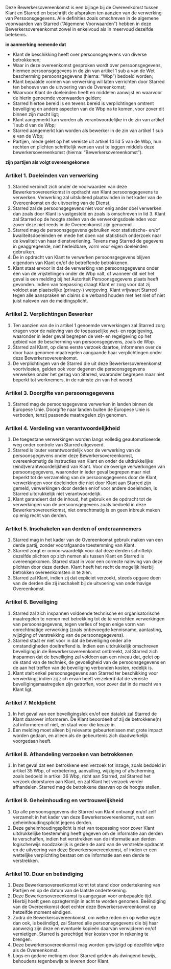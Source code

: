 Deze Bewerkersovereenkomst is een bijlage bij de Overeenkomst tussen Klant en Starred en beschrijft de afspraken ten aanzien van de verwerking van Persoonsgegevens. Alle definities zoals omschreven in de algemene voorwaarden van Starred (“Algemene Voorwaarden”) hebben in deze Bewerkersovereenkomst zowel in enkelvoud als in meervoud dezelfde betekenis.

**in aanmerking nemende dat**

*   Klant de beschikking heeft over persoonsgegevens van diverse betrokkenen;
*   Waar in deze overeenkomst gesproken wordt over persoonsgegevens, hiermee persoonsgegevens in de zin van artikel 1 sub a van de Wet bescherming persoonsgegevens (hierna: “Wbp”) bedoeld worden;
*   Klant bepaalde vormen van verwerking wil laten verrichten door Starred ten behoeve van de uitvoering van de Overeenkomst;
*   Waarvoor Klant de doeleinden heeft en middelen aanwijst en waarvoor de hierin genoemde voorwaarden gelden;
*   Starred hiertoe bereid is en tevens bereid is verplichtingen omtrent beveiliging en andere aspecten van de Wbp na te komen, voor zover dit binnen zijn macht ligt;
*   Klant aangemerkt kan worden als verantwoordelijke in de zin van artikel 1 sub d van de Wbp;
*   Starred aangemerkt kan worden als bewerker in de zin van artikel 1 sub e van de Wbp;
*   Partijen, mede gelet op het vereiste uit artikel 14 lid 5 van de Wbp, hun rechten en plichten schriftelijk wensen vast te leggen middels deze bewerkersovereenkomst (hierna: “Bewerkersovereenkomst”).

**zijn partijen als volgt overeengekomen**

### Artikel 1\. Doeleinden van verwerking

1.  Starred verbindt zich onder de voorwaarden van deze Bewerkersovereenkomst in opdracht van Klant persoonsgegevens te verwerken. Verwerking zal uitsluitend plaatsvinden in het kader van de Overeenkomst en de uitvoering van de Dienst.
2.  Starred zal de persoonsgegevens niet voor enig ander doel verwerken dan zoals door Klant is vastgesteld en zoals is omschreven in lid 3\. Klant zal Starred op de hoogte stellen van de verwerkingsdoeleinden voor zover deze niet reeds in de Overeenkomst zijn genoemd.
3.  Starred mag de persoonsgegevens gebruiken voor statistische- en/of kwaliteitsdoeleinden en mede het doen van statistisch onderzoek naar de kwaliteit van haar dienstverlening. Tevens mag Starred de gegevens in geaggregeerde, niet herleidbare, vorm voor eigen doeleinden gebruiken.
4.  De in opdracht van Klant te verwerken persoonsgegevens blijven eigendom van Klant en/of de betreffende betrokkenen.
5.  Klant staat ervoor in dat de verwerking van persoonsgegevens onder één van de vrijstellingen onder de Wbp valt, of wanneer dit niet het geval is een melding bij het Autoriteit Persoonsgegevens plaats heeft gevonden. Indien van toepassing draagt Klant er zorg voor dat zij voldoet aan plaatselijke (privacy-) wetgeving. Klant vrijwaart Starred tegen alle aanspraken en claims die verband houden met het niet of niet juist naleven van de meldingsplicht.

### Artikel 2\. Verplichtingen Bewerker

1.  Ten aanzien van de in artikel 1 genoemde verwerkingen zal Starred zorg dragen voor de naleving van de toepasselijke wet- en regelgeving, waaronder in ieder geval begrepen de wet- en regelgeving op het gebied van de bescherming van persoonsgegevens, zoals de Wbp.
2.  Starred zal Klant, op diens eerste verzoek daartoe, informeren over de door haar genomen maatregelen aangaande haar verplichtingen onder deze Bewerkersovereenkomst.
3.  De verplichtingen van de Starred die uit deze Bewerkersovereenkomst voortvloeien, gelden ook voor degenen die persoonsgegevens verwerken onder het gezag van Starred, waaronder begrepen maar niet beperkt tot werknemers, in de ruimste zin van het woord.

### Artikel 3\. Doorgifte van persoonsgegevens

1.  Starred mag de persoonsgegevens verwerken in landen binnen de Europese Unie. Doorgifte naar landen buiten de Europese Unie is verboden, tenzij passende maatregelen zijn genomen.

### Artikel 4\. Verdeling van verantwoordelijkheid

1.  De toegestane verwerkingen worden langs volledig geautomatiseerde weg onder controle van Starred uitgevoerd.
2.  Starred is louter verantwoordelijk voor de verwerking van de persoonsgegevens onder deze Bewerkersovereenkomst, overeenkomstig de instructies van Klant en onder de uitdrukkelijke (eind)verantwoordelijkheid van Klant. Voor de overige verwerkingen van persoonsgegevens, waaronder in ieder geval begrepen maar niet beperkt tot de verzameling van de persoonsgegevens door de Klant, verwerkingen voor doeleinden die niet door Klant aan Starred zijn gemeld, verwerkingen door derden en/of voor andere doeleinden, is Starred uitdrukkelijk niet verantwoordelijk.
3.  Klant garandeert dat de inhoud, het gebruik en de opdracht tot de verwerkingen van de persoonsgegevens zoals bedoeld in deze Bewerkersovereenkomst, niet onrechtmatig is en geen inbreuk maken op enig recht van derden.

### Artikel 5\. Inschakelen van derden of onderaannemers

1.  Starred mag in het kader van de Overeenkomst gebruik maken van een derde partij, zonder voorafgaande toestemming van Klant.
2.  Starred zorgt er onvoorwaardelijk voor dat deze derden schriftelijk dezelfde plichten op zich nemen als tussen Klant en Starred is overeengekomen. Starred staat in voor een correcte naleving van deze plichten door deze derden. Klant heeft het recht de mogelijk hierbij betrokken overeenkomsten in te zien.
3.  Starred zal Klant, indien zij dat expliciet verzoekt, steeds opgave doen van de derden die zij inschakelt bij de uitvoering van onderhavige Overeenkomst.

### Artikel 6\. Beveiliging

1.  Starred zal zich inspannen voldoende technische en organisatorische maatregelen te nemen met betrekking tot de te verrichten verwerkingen van persoonsgegevens, tegen verlies of tegen enige vorm van onrechtmatige verwerking (zoals onbevoegde kennisname, aantasting, wijziging of verstrekking van de persoonsgegevens).
2.  Starred staat er niet voor in dat de beveiliging onder alle omstandigheden doeltreffend is. Indien een uitdrukkelijk omschreven beveiliging in de Bewerkersovereenkomst ontbreekt, zal Starred zich inspannen dat de beveiliging zal voldoen aan een niveau dat, gelet op de stand van de techniek, de gevoeligheid van de persoonsgegevens en de aan het treffen van de beveiliging verbonden kosten, redelijk is.
3.  Klant stelt enkel persoonsgegevens aan Starred ter beschikking voor verwerking, indien zij zich ervan heeft verzekerd dat de vereiste beveiligingsmaatregelen zijn getroffen, voor zover dat in de macht van Klant ligt.

### Artikel 7\. Meldplicht

1.  In het geval van een beveiligingslek en/of een datalek zal Starred de Klant daarover informeren. De Klant beoordeelt of zij de betrokkene(n) zal informeren of niet, en staat voor die keuze in.
2.  Een melding moet alleen bij relevante gebeurtenissen met grote impact worden gedaan, en alleen als de gebeurtenis zich daadwerkelijk voorgedaan heeft.

### Artikel 8\. Afhandeling verzoeken van betrokkenen

1.  In het geval dat een betrokkene een verzoek tot inzage, zoals bedoeld in artikel 35 Wbp, of verbetering, aanvulling, wijziging of afscherming, zoals bedoeld in artikel 36 Wbp, richt aan Starred, zal Starred het verzoek doorsturen aan Klant, en zal Klant het verzoek verder afhandelen. Starred mag de betrokkene daarvan op de hoogte stellen.

### Artikel 9\. Geheimhouding en vertrouwelijkheid

1.  Op alle persoonsgegevens die Starred van Klant ontvangt en/of zelf verzamelt in het kader van deze Bewerkersovereenkomst, rust een geheimhoudingsplicht jegens derden.
2.  Deze geheimhoudingsplicht is niet van toepassing voor zover Klant uitdrukkelijke toestemming heeft gegeven om de informatie aan derden te verschaffen, indien het verstrekken van de informatie aan derden logischerwijs noodzakelijk is gezien de aard van de verstrekte opdracht en de uitvoering van deze Bewerkersovereenkomst, of indien er een wettelijke verplichting bestaat om de informatie aan een derde te verstrekken.

### Artikel 10\. Duur en beëindiging

1.  Deze Bewerkersovereenkomst komt tot stand door ondertekening van Partijen en op de datum van de laatste ondertekening.
2.  Deze Bewerkersovereenkomst is aangegaan voor onbepaalde tijd. Hierbij hoeft geen opzegtermijn in acht te worden genomen. Beëindiging van de Overeenkomst doet echter deze Bewerkersovereenkomst op hetzelfde moment eindigen.
3.  Zodra de Bewerkersovereenkomst, om welke reden en op welke wijze dan ook, is beëindigd, zal Starred alle persoonsgegevens die bij haar aanwezig zijn deze en eventuele kopieën daarvan verwijderen en/of vernietigen. Starred is gerechtigd hier kosten voor in rekening te brengen.
4.  Deze bewerkersovereenkomst mag worden gewijzigd op dezelfde wijze als de Overeenkomst.
5.  Logs en gedane metingen door Starred gelden als dwingend bewijs, behoudens tegenbewijs te leveren door Klant.